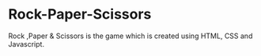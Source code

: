 # Rock-Paper-Scissors
Rock ,Paper &amp; Scissors is the game which is created using HTML, CSS and Javascript.

